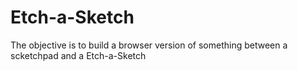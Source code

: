 # Etch-a-Sketch
The objective is to build a browser version of something between a scketchpad and a Etch-a-Sketch
